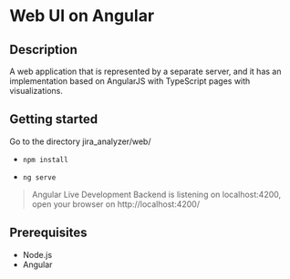 # Web UI on Angular

## Description
A web application that is represented by a separate server, and it has an implementation based on AngularJS with TypeScript pages with visualizations.

## Getting started
Go to the directory jira_analyzer/web/

  * ```npm install```

  * ```ng serve```
>Angular Live Development Backend is listening on localhost:4200, open your browser on http://localhost:4200/

## Prerequisites

- Node.js
- Angular
